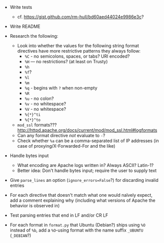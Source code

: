 - Write tests
    - cf. <https://gist.github.com/rm-hull/bd60aed44024e9986e3c>?
- Write README

- Research the following:
    - Look into whether the values for the following string format directives
      have more restrictive patterns they always follow:
        - `%C` - no semicolons, spaces, or tabs?  URI encoded?
        - `%H` — no restrictions? (at least on Trusty)
        - `%h`
        - `%f`?
        - `%l`
        - `%m`
        - `%q` - begins with `?` when non-empty
        - `%R`
        - `%u` - no colon?
        - `%v` - no whitespace?
        - `%V` - no whitespace?
        - `%{*}^ti`
        - `%{*}^to`
    - `mod_ssl` formats??? <http://httpd.apache.org/docs/current/mod/mod_ssl.html#logformats>
    - Can any format directive _not_ evaluate to `-`?
    - Check whether `%a` can be a comma-separated list of IP addresses (in case
      of proxying/X-Forwarded-For and the like)

- Handle bytes input
    - What encoding are Apache logs written in?  Always ASCII?  Latin-1?
    - Better idea: Don't handle bytes input; require the user to supply text

- Give `parse_lines` an option (`ignore_errors=False`?) for discarding invalid
  entries

- For each directive that doesn't match what one would naïvely expect, add a
  comment explaining why (including what versions of Apache the behavior is
  observed in)

- Test parsing entries that end in LF and/or CR LF

- For each format in `format.py` that Ubuntu (Debian?) ships using `%O` instead
  of `%b`, add a `%O`-using format with the name suffix `_UBUNTU` (`_DEBIAN`?)
